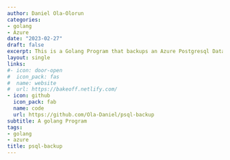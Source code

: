 ```yaml
---
author: Daniel Ola-Olorun
categories:
- golang
- Azure
date: "2023-02-27"
draft: false
excerpt: This is a Golang Program that backups an Azure Postgresql Database Server and uploads the backup files to an Azure Blob Storage Container.
layout: single
links:
#- icon: door-open
#  icon_pack: fas
#  name: website
#  url: https://bakeoff.netlify.com/
- icon: github
  icon_pack: fab
  name: code
  url: https://github.com/Ola-Daniel/psql-backup
subtitle: A golang Program
tags:
- golang
- azure
title: psql-backup
---
```

